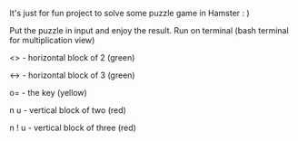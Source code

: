 It's just for fun project to solve some puzzle game in Hamster : )

Put the puzzle in input and enjoy the result. Run on terminal (bash terminal for multiplication view)

<> - horizontal block of 2 (green)

<-> - horizontal block of 3 (green)

o= - the key (yellow)

n
u - vertical block of two (red)

n
!
u - vertical block of three (red)
